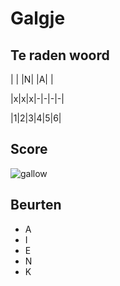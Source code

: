 # Galgje

## Te raden woord

| | |N| |A| |

|x|x|x|-|-|-|-|

|1|2|3|4|5|6|

## Score
![gallow](./images/2.png)

## Beurten
* A 
* I
* E
* N
* K